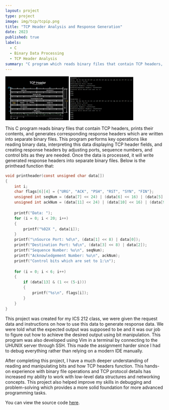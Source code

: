 ```yaml
---
layout: project
type: project
image: img/tcp/tcpip.png
title: "TCP Header Analysis and Response Generation"
date: 2023
published: true
labels:
  - C
  - Binary Data Processing
  - TCP Header Analysis
summary: "C program which reads binary files that contain TCP headers, prints the header details, generates corresponding response headers, writes to new binary files."
---
```


<div class="text-center p-4">
  <img src="../img/tcp/tcpheader.png" width = "40%" height = "40%">
  <img src="../img/tcp/tcpprogram.png" width = "40%" height = "40%">
</div>

This C program reads binary files that contain TCP headers, prints their contents, and generates corresponding response headers which are written into separate binary files. This program performs key operations like reading binary data, interpreting this data displaying TCP header fields, and creating response headers by adjusting ports, sequence numbers, and control bits as they are needed. Once the data is processed, it will write generated response headers into separate binary files. Below is the printhead function that:

```c
void printheader(const unsigned char data[])
{
    int i;
    char flags[6][4] = {"URG", "ACK", "PSH", "RST", "SYN", "FIN"};
    unsigned int seqNum = (data[7] << 24) | (data[6] << 16) | (data[5] << 8) | data[4];
    unsigned int ackNum = (data[11] << 24) | (data[10] << 16) | (data[9] << 8) | data[8];

    printf("Data: ");
    for (i = 0; i < 20; i++)
    {
        printf("%02X ", data[i]);
    }
    printf("\nSource Port: %d\n", (data[1] << 8) | data[0]);
    printf("Destination Port: %d\n", (data[3] << 8) | data[2]);
    printf("Sequence Number: %u\n", seqNum);
    printf("Acknowledgement Number: %u\n", ackNum);
    printf("Control bits which are set to 1:\n");

    for (i = 0; i < 6; i++)
    {
        if (data[13] & (1 << (5-i)))
        {
            printf("%s\n", flags[i]);
        }
    }
}
```

This project was created for my ICS 212 class, we were given the request data and instructions on how to use this data to generate response data. We were told what the expected output was supposed to be and it was our job to figure out how to achieve the desired output using bit manipulation. This program was also developed using Vim in a terminal by connecting to the UHUNIX server through SSH. This made the assignment harder since I had to debug everything rather than relying on a modern IDE manually.

After completing this project, I have a much deeper understanding of reading and manipulating bits and how TCP headers function. This hands-on experience with binary file operations and TCP protocol details has increased my ability to work with low-level data structures and networking concepts. This project also helped improve my skills in debugging and problem-solving which provides a more solid foundation for more advanced programming tasks.

You can view the source code [here](https://github.com/jstnsmth/ICS212/tree/main/homework7).
